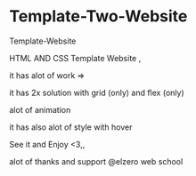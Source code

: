# Template-Two-Website
Template-Website


HTML AND CSS Template Website ,



it has alot of work =>

   it has 2x solution with grid (only) and flex (only)


   alot of animation
  
   it has also alot of style with hover
  
   See it and Enjoy <3,,
 
 
 alot of thanks and support @elzero web school
